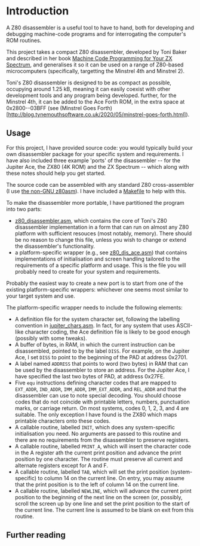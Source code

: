 # Introduction

A Z80 disassembler is a useful tool to have to hand, both for developing and debugging machine-code programs and for interrogating the computer's ROM routines.

This project takes a compact Z80 disassembler, developed by Toni Baker and described in her book [Machine Code Programming for Your ZX Spectrum](https://ia600604.us.archive.org/view_archive.php?archive=/1/items/World_of_Spectrum_June_2017_Mirror/World%20of%20Spectrum%20June%202017%20Mirror.zip&file=World%20of%20Spectrum%20June%202017%20Mirror/sinclair/books/m/MasteringMachineCodeOnYourZXSpectrum.pdf), and generalises it so it can be used on a range of Z80-based microcomputers (specifically, targetting the Minstrel 4th and Minstrel 2).

Toni's Z80 disassembler is designed to be as compact as possible, occupying around 1.25 kB, meaning it can easily coexist with other development tools and any program being developed. further, for the Minstrel 4th, it can be added to the Ace Forth ROM, in the extra space at 0x2800--03BFF (see (Minstrel Goes Forth)[http://blog.tynemouthsoftware.co.uk/2020/05/minstrel-goes-forth.html]).


## Usage

For this project, I have provided source code: you would typically build your own disassembler package for your specific system and requirements. I have also included three example 'ports' of the disassembler -- for the Jupiter Ace, the ZX80 (4K ROM) and the ZX Spectrum -- which along with these notes should help you get started.

The source code can be assembled with any standard Z80 cross-assembler (I use [the non-GNU z80asm](https://savannah.nongnu.org/projects/z80asm/)). I have included a [Makefile](Makefile) to help with this.

To make the disassembler more portable, I have partitioned the program into two parts:

- [z80_disassembler.asm](z80_disassembler.asm), which contains the core of Toni's Z80 disassembler implementation in a form that can run on almost any Z80 platform with sufficient resouces (most notably, memory). There should be no reason to change this file, unless you wish to change or extend the disassembler's functionality.
- a platform-specific wrapper (e.g., see [z80_dis_ace.asm](z80_dis_ace.asm)) that contains implementations of initialisation and screen handling tailored to the requirements of a specific platform and usage. This is the file you will probably need to create for your system and requirements.

Probably the easiest way to create a new port is to start from one of the existing platform-specific wrappers: whichever one seems most similar to your target system and use.

The platform-specific wrapper needs to include the following elements:
- A definition file for the system character set, following the labelling convention in [jupiter_chars.asm](../utilities/jupiter_chars.asm). In fact, for any system that uses ASCII-like character coding, the Ace definition file is likely to be good enough (possibly with some tweaks).
- A buffer of bytes, in RAM, in which the current instruction can be disassembled, pointed to by the label `DISS`. For example, on the Jupiter Ace, I set `DISS` to point to the beginning of the PAD at address 0x2701.
- A label named `ADDRESS` that points to word (two bytes) in RAM that can be used by the disassembler to store an address. For the Jupiter Ace, I have specified the last two bytes of PAD, at address 0x27FE.
- Five `equ` instructions defining character codes that are mapped to `EXT_ADDR`, `IND_ADDR`, `IMM_ADDR`, `IMM_EXT_ADDR`, and `REL_ADDR` and that the disassembler can use to note special decoding. You should choose codes that do not coincide with printable letters, numbers, punctuation marks, or carriage return. On most systems, codes 0, 1, 2, 3, and 4 are suitable. The only exception I have found is the ZX80 which maps printable characters onto these codes.
- A callable routine, labelled `INIT`, which does any system-specific initialisation you need. No arguments are passed to this routine and there are no requirements from the disassembler to preserve registers.
- A callable routine, labelled `PRINT_A`, which will insert the character code in the A register ath the current print position and advance the print position by one character. The routine must preserve all current and alternate registers except for A and F.
- A callable routine, labelled `TAB`, which will set the print position (system-specific) to column 14 on the current line. On entry, you may assume that the print position is to the left of column 14 on the current line.
- A callable routine, labelled `NEWLINE`, which will advance the current print position to the beginning of the next line on the screen (or, possibly, scroll the screen up by one line and set the print position to the start of the current line. The current line is assumed to be blank on exit from this routine.


## Further reading
